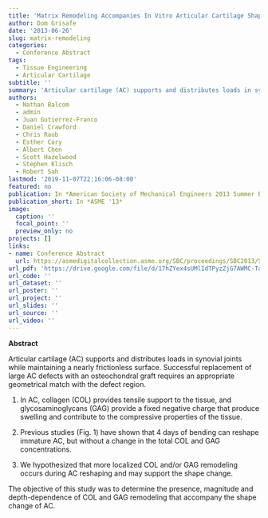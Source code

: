 ```yaml
---
title: 'Matrix Remodeling Accompanies In Vitro Articular Cartilage Shaping'
author: Dom Grisafe
date: '2013-06-26'
slug: matrix-remodeling
categories:
  - Conference Abstract
tags:
  - Tissue Engineering
  - Articular Cartilage
subtitle: ''
summary: 'Articular cartilage (AC) supports and distributes loads in synovial joints while maintaining a nearly frictionless surface. The objective of this study was to determine the presence, magnitude and depth-dependence of collagen (COL) and glycosaminoglycans (GAG) remodeling that accompany the shape change of AC.'
authors:
  - Nathan Balcom 
  - admin
  - Juan Gutierrez-Franco
  - Daniel Crawford 
  - Chris Raub
  - Esther Cory
  - Albert Chen
  - Scott Hazelwood
  - Stephen Klisch
  - Robert Sah 
lastmod: '2019-11-07T22:16:06-08:00'
featured: no
publication: In *American Society of Mechanical Engineers 2013 Summer Bioengineering Conference*
publication_short: In *ASME '13*
image:
  caption: ''
  focal_point: ''
  preview_only: no
projects: []
links:
- name: Conference Abstract
  url: https://asmedigitalcollection.asme.org/SBC/proceedings/SBC2013/55614/V01BT62A001/287591
url_pdf: 'https://drive.google.com/file/d/17hZYex4sUMlIdTPyzZjG7AWMC-Taz29l/view?usp=sharing'
url_code: ''
url_dataset: ''
url_poster: ''
url_project: ''
url_slides: ''
url_source: ''
url_video: ''
---
```


**Abstract**  

Articular cartilage (AC) supports and distributes loads in synovial joints while maintaining a nearly frictionless surface. Successful replacement of large AC defects with an osteochondral graft requires an appropriate geometrical match with the defect region.  

1. In AC, collagen (COL) provides tensile support to the tissue, and glycosaminoglycans (GAG) provide a fixed negative charge that produce swelling and contribute to the compressive properties of the tissue.  

2. Previous studies (Fig. 1) have shown that 4 days of bending can reshape immature AC, but without a change in the total COL and GAG concentrations.  

3. We hypothesized that more localized COL and/or GAG remodeling occurs during AC reshaping and may support the shape change.  

The objective of this study was to determine the presence, magnitude and depth-dependence of COL and GAG remodeling that accompany the shape change of AC.  
